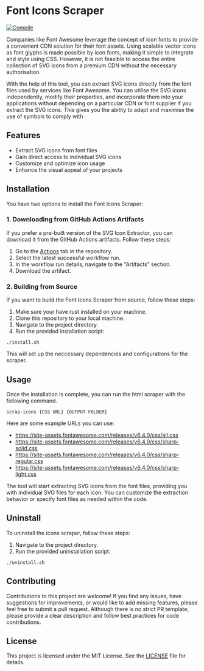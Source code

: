 # Font Icons Scraper

[![Compile](https://github.com/a-rustacean/font-icons-scraper/actions/workflows/rust-build.yml/badge.svg)](https://github.com/a-rustacean/font-icons-scraper/actions/workflows/rust-build.yml)

Companies like Font Awesome leverage the concept of icon fonts to provide a convenient CDN solution for their font assets. Using
scalable vector icons as font glyphs is made possible by icon fonts, making it simple to integrate and style using CSS. However,
it is not feasible to access the entire collection of SVG icons from a premium CDN without the necessary authorisation.

With the help of this tool, you can extract SVG icons directly from the font files used by services like Font Awesome. You can
utilise the SVG icons independently, modify their properties, and incorporate them into your applications without depending on a
particular CDN or font supplier if you extract the SVG icons. This gives you the ability to adapt and maximise the use of symbols
to comply with

## Features

- Extract SVG icons from font files
- Gain direct access to individual SVG icons
- Customize and optimize icon usage
- Enhance the visual appeal of your projects

## Installation

You have two options to install the Font Icons Scraper:

### 1. Downloading from GitHub Actions Artifacts

If you prefer a pre-built version of the SVG Icon Extractor, you can download it from the GitHub Actions artifacts. Follow these steps:

1. Go to the [Actions](../../actions) tab in the repository.
2. Select the latest successful workflow run.
3. In the workflow run details, navigate to the "Artifacts" section.
4. Download the artifact.

### 2. Building from Source

If you want to build the Font Icons Scraper from source, follow these steps:

1. Make sure your have rust installed on your machine.
2. Clone this repository to your local machine.
3. Navigate to the project directory.
4. Run the provided installation script:

```shell
./install.sh
```

This will set up the neccessary dependencies and configurations for the scraper.

## Usage

Once the installation is complete, you can run the html scraper with the following command.

```shell
scrap-icons {CSS URL} {OUTPUT FOLDER}
```

Here are some example URLs you can use:
- https://site-assets.fontawesome.com/releases/v6.4.0/css/all.css
- https://site-assets.fontawesome.com/releases/v6.4.0/css/sharp-solid.css
- https://site-assets.fontawesome.com/releases/v6.4.0/css/sharp-regular.css
- https://site-assets.fontawesome.com/releases/v6.4.0/css/sharp-light.css

The tool will start extracting SVG icons from the font files, providing you with individual SVG files for each icon.
You can customize the extraction behavior or specify font files as needed within the code.

## Uninstall

To uninstall the icons scraper, follow these steps:

1. Navigate to the project directory.
2. Run the provided uninstallation script:

```shell
./uninstall.sh
```

## Contributing

Contributions to this project are welcome! If you find any issues, have suggestions for improvements, or would like to add missing features,
please feel free to submit a pull request. Although there is no strict PR template, please provide a clear description and follow best
practices for code contributions.

## License

This project is licensed under the MIT License. See the [LICENSE](LICENSE) file for details.
